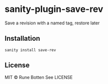 # sanity-plugin-save-rev

Save a revision with a named tag, restore later

## Installation

```
sanity install save-rev
```


## License

MIT © Rune Botten
See LICENSE